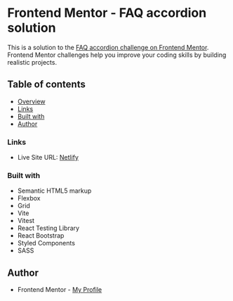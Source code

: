 # Frontend Mentor - FAQ accordion solution

This is a solution to the [FAQ accordion challenge on Frontend Mentor](https://www.frontendmentor.io/challenges/faq-accordion-wyfFdeBwBz). Frontend Mentor challenges help you improve your coding skills by building realistic projects.

## Table of contents

- [Overview](#overview)
- [Links](#links)
- [Built with](#built-with)
- [Author](#author)

### Links

- Live Site URL: [Netlify](https://faq-acc-pkthunder.netlify.app/)

### Built with

- Semantic HTML5 markup
- Flexbox
- Grid
- Vite
- Vitest
- React Testing Library
- React Bootstrap
- Styled Components
- SASS

## Author

- Frontend Mentor - [My Profile](https://www.frontendmentor.io/profile/Pkthunder87)
